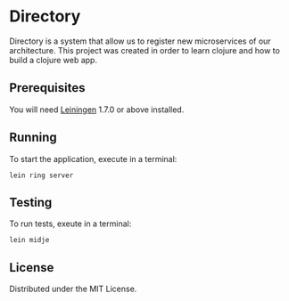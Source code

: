 # Directory

Directory is a system that allow us to register new microservices of our architecture.
This project was created in order to learn clojure and how to build a clojure web app.

## Prerequisites

You will need [Leiningen][1] 1.7.0 or above installed.

[1]: https://github.com/technomancy/leiningen

## Running

To start the application, execute in a terminal:

    lein ring server

## Testing

To run tests, exeute in a terminal:

    lein midje

## License

Distributed under the MIT License.
